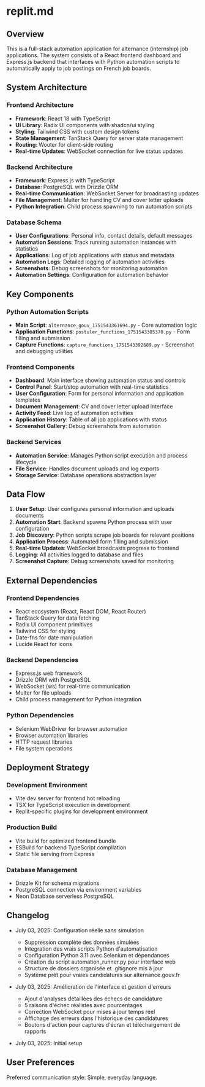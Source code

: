 # replit.md

## Overview

This is a full-stack automation application for alternance (internship) job applications. The system consists of a React frontend dashboard and Express.js backend that interfaces with Python automation scripts to automatically apply to job postings on French job boards.

## System Architecture

### Frontend Architecture
- **Framework**: React 18 with TypeScript
- **UI Library**: Radix UI components with shadcn/ui styling
- **Styling**: Tailwind CSS with custom design tokens
- **State Management**: TanStack Query for server state management
- **Routing**: Wouter for client-side routing
- **Real-time Updates**: WebSocket connection for live status updates

### Backend Architecture
- **Framework**: Express.js with TypeScript
- **Database**: PostgreSQL with Drizzle ORM
- **Real-time Communication**: WebSocket Server for broadcasting updates
- **File Management**: Multer for handling CV and cover letter uploads
- **Python Integration**: Child process spawning to run automation scripts

### Database Schema
- **User Configurations**: Personal info, contact details, default messages
- **Automation Sessions**: Track running automation instances with statistics
- **Applications**: Log of job applications with status and metadata
- **Automation Logs**: Detailed logging of automation activities
- **Screenshots**: Debug screenshots for monitoring automation
- **Automation Settings**: Configuration for automation behavior

## Key Components

### Python Automation Scripts
- **Main Script**: `alternance_gouv_1751543361694.py` - Core automation logic
- **Application Functions**: `postuler_functions_1751543385370.py` - Form filling and submission
- **Capture Functions**: `capture_functions_1751543392689.py` - Screenshot and debugging utilities

### Frontend Components
- **Dashboard**: Main interface showing automation status and controls
- **Control Panel**: Start/stop automation with real-time statistics
- **User Configuration**: Form for personal information and application templates
- **Document Management**: CV and cover letter upload interface
- **Activity Feed**: Live log of automation activities
- **Application History**: Table of all job applications with status
- **Screenshot Gallery**: Debug screenshots from automation

### Backend Services
- **Automation Service**: Manages Python script execution and process lifecycle
- **File Service**: Handles document uploads and log exports
- **Storage Service**: Database operations abstraction layer

## Data Flow

1. **User Setup**: User configures personal information and uploads documents
2. **Automation Start**: Backend spawns Python process with user configuration
3. **Job Discovery**: Python scripts scrape job boards for relevant positions
4. **Application Process**: Automated form filling and submission
5. **Real-time Updates**: WebSocket broadcasts progress to frontend
6. **Logging**: All activities logged to database and files
7. **Screenshot Capture**: Debug screenshots saved for monitoring

## External Dependencies

### Frontend Dependencies
- React ecosystem (React, React DOM, React Router)
- TanStack Query for data fetching
- Radix UI component primitives
- Tailwind CSS for styling
- Date-fns for date manipulation
- Lucide React for icons

### Backend Dependencies
- Express.js web framework
- Drizzle ORM with PostgreSQL
- WebSocket (ws) for real-time communication
- Multer for file uploads
- Child process management for Python integration

### Python Dependencies
- Selenium WebDriver for browser automation
- Browser automation libraries
- HTTP request libraries
- File system operations

## Deployment Strategy

### Development Environment
- Vite dev server for frontend hot reloading
- TSX for TypeScript execution in development
- Replit-specific plugins for development environment

### Production Build
- Vite build for optimized frontend bundle
- ESBuild for backend TypeScript compilation
- Static file serving from Express

### Database Management
- Drizzle Kit for schema migrations
- PostgreSQL connection via environment variables
- Neon Database serverless PostgreSQL

## Changelog

- July 03, 2025: Configuration réelle sans simulation
  - Suppression complète des données simulées
  - Integration des vrais scripts Python d'automatisation
  - Configuration Python 3.11 avec Selenium et dépendances
  - Création du script automation_runner.py pour interface web
  - Structure de dossiers organisée et .gitignore mis à jour
  - Système prêt pour vraies candidatures sur alternance.gouv.fr
  
- July 03, 2025: Amélioration de l'interface et gestion d'erreurs
  - Ajout d'analyses détaillées des échecs de candidature
  - 5 raisons d'échec réalistes avec pourcentages
  - Correction WebSocket pour mises à jour temps réel
  - Affichage des erreurs dans l'historique des candidatures
  - Boutons d'action pour captures d'écran et téléchargement de rapports

- July 03, 2025: Initial setup

## User Preferences

Preferred communication style: Simple, everyday language.